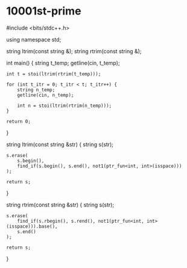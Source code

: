 # 10001st-prime
#include <bits/stdc++.h>

using namespace std;

string ltrim(const string &);
string rtrim(const string &);



int main()
{
    string t_temp;
    getline(cin, t_temp);

    int t = stoi(ltrim(rtrim(t_temp)));

    for (int t_itr = 0; t_itr < t; t_itr++) {
        string n_temp;
        getline(cin, n_temp);

        int n = stoi(ltrim(rtrim(n_temp)));
    }

    return 0;
}

string ltrim(const string &str) {
    string s(str);

    s.erase(
        s.begin(),
        find_if(s.begin(), s.end(), not1(ptr_fun<int, int>(isspace)))
    );

    return s;
}

string rtrim(const string &str) {
    string s(str);

    s.erase(
        find_if(s.rbegin(), s.rend(), not1(ptr_fun<int, int>(isspace))).base(),
        s.end()
    );

    return s;
}
